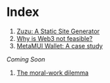 # Index

1. [Zuzu: A Static Site Generator](./zuzu.html)
1. [Why is Web3 not feasible?](./InfeasibleWeb3.html)
1. [MetaMUI Wallet: A case study](./metamuiwallet.html)

*Coming Soon*

1. [The moral-work dilemma](./index.html)
